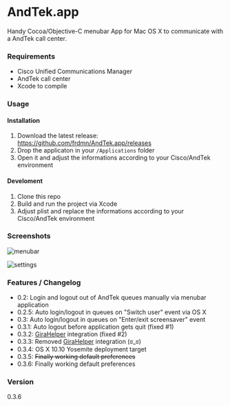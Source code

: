 AndTek.app
==========

Handy Cocoa/Objective-C menubar App for Mac OS X to communicate with a AndTek call center.

### Requirements

* Cisco Unified Communications Manager
* AndTek call center
* Xcode to compile

### Usage

#### Installation

1. Download the latest release:  
  https://github.com/frdmn/AndTek.app/releases
1. Drop the applicaton in your `/Applications` folder
1. Open it and adjust the informations according to your Cisco/AndTek environment

#### Develoment

1. Clone this repo
1. Build and run the project via Xcode
1. Adjust plist and replace the informations according to your Cisco/AndTek environment

### Screenshots

![menubar](http://static.yeahwh.at/plugins/AndTekAgent/1_menubar.png)

![settings](http://static.yeahwh.at/plugins/AndTekAgent/2_settings.png)

### Features / Changelog

* 0.2: Login and logout out of AndTek queues manually via menubar application
* 0.2.5: Auto login/logout in queues on "Switch user" event via OS X
* 0.3: Auto login/logout in queues on "Enter/exit screensaver" event
* 0.3.1: Auto logout before application gets quit (fixed #1)
* 0.3.2: [GiraHelper](http://git.frd.mn/iWelt/gira-helper/tree/master) integration (fixed #2)
* 0.3.3: Removed [GiraHelper](http://git.frd.mn/iWelt/gira-helper/tree/master) integration (ಠ_ಠ)
* 0.3.4: OS X 10.10 Yosemite deployment target
* 0.3.5: ~~Finally working default preferences~~
* 0.3.6: Finally working default preferences

### Version
0.3.6
